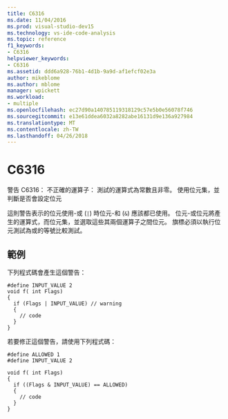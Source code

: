 ```yaml
---
title: C6316
ms.date: 11/04/2016
ms.prod: visual-studio-dev15
ms.technology: vs-ide-code-analysis
ms.topic: reference
f1_keywords:
- C6316
helpviewer_keywords:
- C6316
ms.assetid: ddd6a928-76b1-4d1b-9a9d-af1efcf02e3a
author: mikeblome
ms.author: mblome
manager: wpickett
ms.workload:
- multiple
ms.openlocfilehash: ec27d90a140785119318129c57e5b0e56078f746
ms.sourcegitcommit: e13e61ddea6032a8282abe16131d9e136a927984
ms.translationtype: MT
ms.contentlocale: zh-TW
ms.lasthandoff: 04/26/2018
---
```

# <a name="c6316"></a>C6316
警告 C6316： 不正確的運算子： 測試的運算式為常數且非零。 使用位元集，並判斷是否會設定位元

 這則警告表示的位元使用-或 (`|`) 時位元-和 (`&`) 應該都已使用。 位元-或位元將產生的運算式，而位元集，並選取這些其兩個運算子之間位元。 旗標必須以執行位元測試為或的等號比較測試。

## <a name="example"></a>範例
 下列程式碼會產生這個警告：

```
#define INPUT_VALUE 2
void f( int Flags)
{
  if (Flags | INPUT_VALUE) // warning
  {
    // code
  }
}
```

 若要修正這個警告，請使用下列程式碼：

```
#define ALLOWED 1
#define INPUT_VALUE 2

void f( int Flags)
{
  if ((Flags & INPUT_VALUE) == ALLOWED)
  {
    // code
  }
}
```
